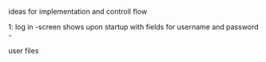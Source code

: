 ideas for implementation and controll flow

1: log in
    -screen shows upon startup with fields for username and password
    -

user files

